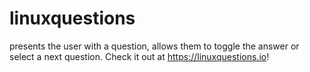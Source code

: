 # linuxquestions
presents the user with a question, allows them to toggle the answer or select a next question. Check it out at https://linuxquestions.io! 
